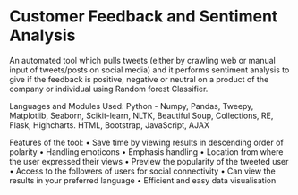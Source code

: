 # Customer Feedback and Sentiment Analysis
An automated tool which pulls tweets (either by crawling web or manual input of tweets/posts on social media) and it performs sentiment analysis to give if the feedback is positive, negative or neutral on a product of the company or individual using Random forest Classifier.

Languages and Modules Used: 
Python - Numpy, Pandas, Tweepy, Matplotlib, Seaborn, Scikit-learn, NLTK, Beautiful Soup, Collections, RE, Flask, Highcharts.
HTML, Bootstrap, JavaScript, AJAX

Features of the tool: 
•	Save time by viewing results in descending order of polarity
•	Handling emoticons
•	Emphasis handling
•	Location from where the user expressed their views
•	Preview the popularity of the tweeted user
•	Access to the followers of users for social connectivity
•	Can view the results in your preferred language
•	Efficient and easy data visualisation

